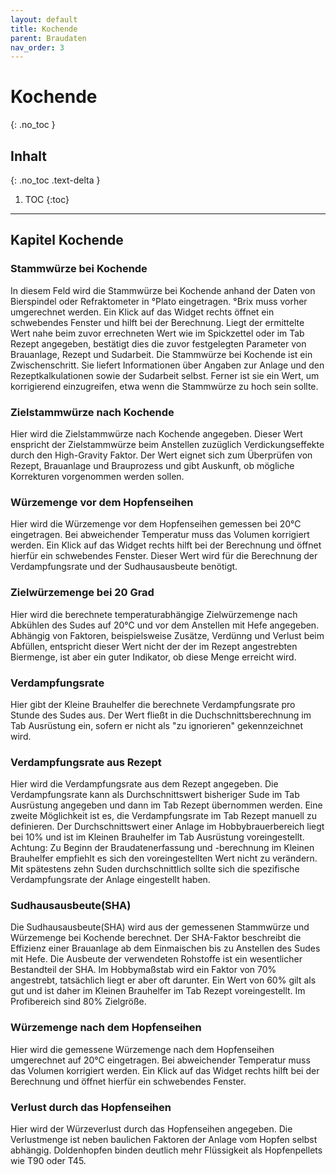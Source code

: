 ```yaml
---
layout: default
title: Kochende
parent: Braudaten
nav_order: 3
---
```


# Kochende
{: .no_toc }

## Inhalt
{: .no_toc .text-delta }

1. TOC
{:toc}

---

## Kapitel Kochende
<!---
Stammwürze bei Kochende  
Zielstammwürze nach Kochende  
Würzemenge vor dem Hopfenseihen  
Zielwürzemenge bei 20 Grad  
Verdampfungsrate  
Verdampfungsrate aus Rezept  
Sudhausausbeute(SHA)  
Würzemenge nach dem Hopfenseihen  
Verlust durch das Hopfenseihen  
-->

### Stammwürze bei Kochende
In diesem Feld wird die Stammwürze bei Kochende anhand der Daten von Bierspindel oder Refraktometer in °Plato eingetragen.
°Brix muss vorher umgerechnet werden. Ein Klick auf das Widget rechts öffnet ein schwebendes Fenster und hilft bei der Berechnung.
Liegt der ermittelte Wert nahe beim zuvor errechneten Wert wie im Spickzettel oder im Tab Rezept angegeben, bestätigt dies die zuvor festgelegten Parameter von Brauanlage, Rezept und Sudarbeit.
Die Stammwürze bei Kochende ist ein Zwischenschritt. Sie liefert Informationen über Angaben zur Anlage und den Rezeptkalkulationen sowie der Sudarbeit selbst. Ferner ist sie ein Wert, um korrigierend einzugreifen, etwa wenn die Stammwürze zu hoch sein sollte.

### Zielstammwürze nach Kochende
Hier wird die Zielstammwürze nach Kochende angegeben. Dieser Wert enspricht der Zielstammwürze beim Anstellen zuzüglich Verdickungseffekte durch den High-Gravity Faktor.
Der Wert eignet sich zum Überprüfen von Rezept, Brauanlage und Brauprozess und gibt Auskunft, ob mögliche Korrekturen vorgenommen werden sollen.

### Würzemenge vor dem Hopfenseihen  
Hier wird die Würzemenge vor dem Hopfenseihen gemessen bei 20°C eingetragen.
Bei abweichender Temperatur muss das Volumen korrigiert werden. Ein Klick auf das Widget rechts hilft bei der Berechnung und öffnet hierfür ein schwebendes Fenster.
Dieser Wert wird für die Berechnung der Verdampfungsrate und der Sudhausausbeute benötigt.

### Zielwürzemenge bei 20 Grad
Hier wird die berechnete temperaturabhängige Zielwürzemenge nach Abkühlen des Sudes auf 20°C und vor dem Anstellen mit Hefe angegeben.
Abhängig von Faktoren, beispielsweise Zusätze, Verdünng und Verlust beim Abfüllen, entspricht dieser Wert nicht der der im Rezept angestrebten Biermenge, ist aber ein guter Indikator, ob diese Menge erreicht wird.

### Verdampfungsrate
Hier gibt der Kleine Brauhelfer die berechnete Verdampfungsrate pro Stunde des Sudes aus.
Der Wert fließt in die Duchschnittsberechnung im Tab Ausrüstung ein, sofern er nicht als "zu ignorieren" gekennzeichnet wird.

### Verdampfungsrate aus Rezept
Hier wird die Verdampfungsrate aus dem Rezept angegeben.
Die Verdampfungsrate kann als Durchschnittswert bisheriger Sude im Tab Ausrüstung angegeben und dann im Tab Rezept übernommen werden. Eine zweite Möglichkeit ist es, die Verdampfungsrate im Tab Rezept manuell zu definieren. Der Durchschnittswert einer Anlage im Hobbybrauerbereich liegt bei 10% und ist im Kleinen Brauhelfer im Tab Ausrüstung voreingestellt.
Achtung: Zu Beginn der Braudatenerfassung und -berechnung im Kleinen Brauhelfer empfiehlt es sich den voreingestellten Wert nicht zu verändern. Mit spätestens zehn Suden durchschnittlich sollte sich die spezifische Verdampfungsrate der Anlage eingestellt haben.

### Sudhausausbeute(SHA)
Die Sudhausausbeute(SHA) wird aus der gemessenen Stammwürze und Würzemenge bei Kochende berechnet. 
Der SHA-Faktor beschreibt die Effizienz einer Brauanlage ab dem Einmaischen bis zu Anstellen des Sudes mit Hefe. Die Ausbeute der verwendeten Rohstoffe ist ein wesentlicher Bestandteil der SHA.
Im Hobbymaßstab wird ein Faktor von 70% angestrebt, tatsächlich liegt er aber oft darunter. Ein Wert von 60% gilt als gut und ist daher im Kleinen Brauhelfer im Tab Rezept voreingestellt. Im Profibereich sind 80% Zielgröße.

### Würzemenge nach dem Hopfenseihen
Hier wird die gemessene Würzemenge nach dem Hopfenseihen umgerechnet auf 20°C eingetragen.
Bei abweichender Temperatur muss das Volumen korrigiert werden. Ein Klick auf das Widget rechts hilft bei der Berechnung und öffnet hierfür ein schwebendes Fenster.

### Verlust durch das Hopfenseihen
Hier wird der Würzeverlust durch das Hopfenseihen angegeben.
Die Verlustmenge ist neben baulichen Faktoren der Anlage vom Hopfen selbst abhängig. Doldenhopfen binden deutlich mehr Flüssigkeit als Hopfenpellets wie T90 oder T45.